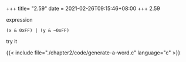 +++
title= "2.59"
date = 2021-02-26T09:15:46+08:00
+++
2.59

expression

    (x & 0xFF) | (y & ~0xFF)

try it

{{< include file="./chapter2/code/generate-a-word.c" language="c" >}}
